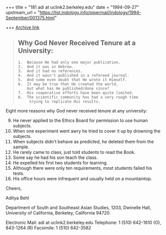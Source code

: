 +++
title = "181 adi at uclink2.berkeley.edu"
date = "1994-09-27"
upstream_url = "https://list.indology.info/pipermail/indology/1994-September/001375.html"

+++
[Archive link](https://list.indology.info/pipermail/indology/1994-September/001375.html)


>  Why God Never Received Tenure at a University:
>  ------------------------------------------------
>     1.  Because He had only one major publication.
>     2.  And it was in Hebrew.
>     3.  And it had no references.
>     4.  And it wasn't published in a refereed journal.
>     5.  And some even doubt that He wrote it Himself.
>     6.  It may be true that He created the world,
>         but what has He published/done since?
>     7.  His cooperative efforts have been quite limited.
>     8.  The scientific community has had a very rough time
>          trying to replicate His results.

Eight more reasons why God never received tenure at any university:

9.  He never applied to the Ethics Board for permission to use human subjects. 
10. When one experiment went awry he tried to cover it up by drowning the
subjects. 
11. When subjects didn't behave as predicted, he deleted them from the sample. 
12. He rarely came to class, just told students to read the Book. 
13. Some say he had his son teach the class. 
14. He expelled his first two students for learning. 
15. Although there were only ten requirements, most students failed his tests. 
16. His office hours were infrequent and usually held on a mountaintop. 

Cheers,

Aditya Behl


Department of South and Southeast Asian Studies,
1203, Dwinelle Hall,
University of California,
Berkeley, California 94720.

Electronic Mail: adi at uclink2.berkeley.edu
Telephone: 1 (510) 642-1610 (O), 843-1264 (R) 
Facsimile: 1 (510) 642-3582






